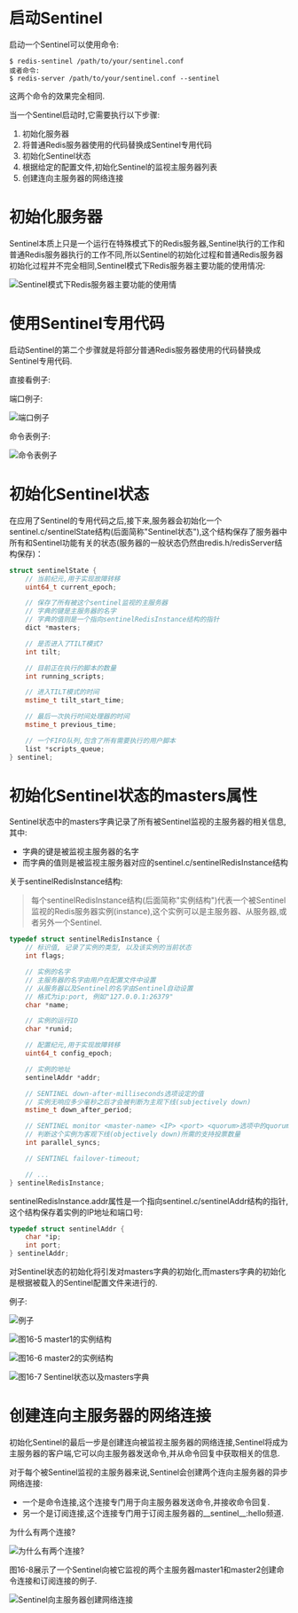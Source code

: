 # 启动Sentinel
启动一个Sentinel可以使用命令:
```
$ redis-sentinel /path/to/your/sentinel.conf
或者命令:
$ redis-server /path/to/your/sentinel.conf --sentinel
```
这两个命令的效果完全相同.

当一个Sentinel启动时,它需要执行以下步骤:
1. 初始化服务器
2. 将普通Redis服务器使用的代码替换成Sentinel专用代码
3. 初始化Sentinel状态
4. 根据给定的配置文件,初始化Sentinel的监视主服务器列表
5. 创建连向主服务器的网络连接

# 初始化服务器
Sentinel本质上只是一个运行在特殊模式下的Redis服务器,Sentinel执行的工作和普通Redis服务器执行的工作不同,所以Sentinel的初始化过程和普通Redis服务器初始化过程并不完全相同,Sentinel模式下Redis服务器主要功能的使用情况:

![Sentinel模式下Redis服务器主要功能的使用情](https://github.com/gdufeZLYL/blog/blob/master/images/20180516191239.png)

# 使用Sentinel专用代码
启动Sentinel的第二个步骤就是将部分普通Redis服务器使用的代码替换成Sentinel专用代码.

直接看例子:

端口例子:

![端口例子](https://github.com/gdufeZLYL/blog/blob/master/images/20180516191841.png)

命令表例子:

![命令表例子](https://github.com/gdufeZLYL/blog/blob/master/images/20180516191923.png)

# 初始化Sentinel状态
在应用了Sentinel的专用代码之后,接下来,服务器会初始化一个sentinel.c/sentinelState结构(后面简称"Sentinel状态"),这个结构保存了服务器中所有和Sentinel功能有关的状态(服务器的一般状态仍然由redis.h/redisServer结构保存)：
```c++
struct sentinelState {
    // 当前纪元,用于实现故障转移
    uint64_t current_epoch;

    // 保存了所有被这个sentinel监视的主服务器
    // 字典的键是主服务器的名字
    // 字典的值则是一个指向sentinelRedisInstance结构的指针
    dict *masters;

    // 是否进入了TILT模式?
    int tilt;

    // 目前正在执行的脚本的数量
    int running_scripts;

    // 进入TILT模式的时间
    mstime_t tilt_start_time;

    // 最后一次执行时间处理器的时间
    mstime_t previous_time;

    // 一个FIFO队列,包含了所有需要执行的用户脚本
    list *scripts_queue;
} sentinel;
```

# 初始化Sentinel状态的masters属性
Sentinel状态中的masters字典记录了所有被Sentinel监视的主服务器的相关信息,其中:
* 字典的键是被监视主服务器的名字
* 而字典的值则是被监视主服务器对应的sentinel.c/sentinelRedisInstance结构

关于sentinelRedisInstance结构:
> 每个sentinelRedisInstance结构(后面简称"实例结构")代表一个被Sentinel监视的Redis服务器实例(instance),这个实例可以是主服务器、从服务器,或者另外一个Sentinel.

```c++
typedef struct sentinelRedisInstance {
    // 标识值, 记录了实例的类型, 以及该实例的当前状态
    int flags;

    // 实例的名字
    // 主服务器的名字由用户在配置文件中设置
    // 从服务器以及Sentinel的名字由Sentinel自动设置
    // 格式为ip:port, 例如"127.0.0.1:26379"
    char *name;

    // 实例的运行ID
    char *runid;

    // 配置纪元,用于实现故障转移
    uint64_t config_epoch;

    // 实例的地址
    sentinelAddr *addr;

    // SENTINEL down-after-milliseconds选项设定的值
    // 实例无响应多少毫秒之后才会被判断为主观下线(subjectively down)
    mstime_t down_after_period;

    // SENTINEL monitor <master-name> <IP> <port> <quorum>选项中的quorum参数
    // 判断这个实例为客观下线(objectively down)所需的支持投票数量
    int parallel_syncs;

    // SENTINEL failover-timeout;

    // ...
} sentinelRedisInstance;
```
sentinelRedisInstance.addr属性是一个指向sentinel.c/sentinelAddr结构的指针,这个结构保存着实例的IP地址和端口号:
```c++
typedef struct sentinelAddr {
    char *ip;
    int port;
} sentinelAddr;
```
对Sentinel状态的初始化将引发对masters字典的初始化,而masters字典的初始化是根据被载入的Sentinel配置文件来进行的.

例子:

![例子](https://github.com/gdufeZLYL/blog/blob/master/images/20180516203119.png)

![图16-5 master1的实例结构](https://github.com/gdufeZLYL/blog/blob/master/images/20180516203403.png)

![图16-6 master2的实例结构](https://github.com/gdufeZLYL/blog/blob/master/images/20180516203548.png)

![图16-7 Sentinel状态以及masters字典](https://github.com/gdufeZLYL/blog/blob/master/images/20180516203640.png)

# 创建连向主服务器的网络连接
初始化Sentinel的最后一步是创建连向被监视主服务器的网络连接,Sentinel将成为主服务器的客户端,它可以向主服务器发送命令,并从命令回复中获取相关的信息.

对于每个被Sentinel监视的主服务器来说,Sentinel会创建两个连向主服务器的异步网络连接:
* 一个是命令连接,这个连接专门用于向主服务器发送命令,并接收命令回复.
* 另一个是订阅连接,这个连接专门用于订阅主服务器的__sentinel__:hello频道.

为什么有两个连接?

![为什么有两个连接?](https://github.com/gdufeZLYL/blog/blob/master/images/20180516204126.png)

图16-8展示了一个Sentinel向被它监视的两个主服务器master1和master2创建命令连接和订阅连接的例子.

![Sentinel向主服务器创建网络连接](https://github.com/gdufeZLYL/blog/blob/master/images/20180516204308.png)
